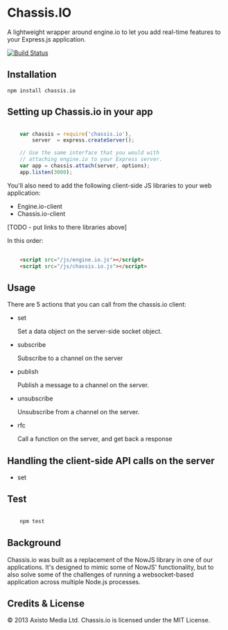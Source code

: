 Chassis.IO
==========

A lightweight wrapper around engine.io to let you add real-time features to your Express.js application.

[![Build Status](https://travis-ci.org/axisto-live/chassis.io.png?branch=master)](https://travis-ci.org/axisto-live/chassis.io)

Installation
---

    npm install chassis.io

Setting up Chassis.io in your app
---

```javascript

    var chassis = require('chassis.io'),
        server  = express.createServer();

    // Use the same interface that you would with
    // attaching engine.io to your Express server.
    var app = chassis.attach(server, options);
    app.listen(3000);

```

You'll also need to add the following client-side JS libraries to your web application:

- Engine.io-client
- Chassis.io-client

[TODO - put links to there libraries above]

In this order:

```html
    
    <script src="/js/engine.io.js"></script>
    <script src="/js/chassis.io.js"></script>

```

Usage
---

There are 5 actions that you can call from the chassis.io client:

- set

  Set a data object on the server-side socket object.

- subscribe

  Subscribe to a channel on the server

- publish

  Publish a message to a channel on the server. 

- unsubscribe

  Unsubscribe from a channel on the server. 

- rfc

  Call a function on the server, and get back a response

Handling the client-side API calls on the server
---

- set



Test
---

```javascript

    npm test

```

Background
---

Chassis.io was built as a replacement of the NowJS library in one of our applications. It's designed to mimic some of NowJS' functionality, but to also solve some of the challenges of running a websocket-based application across multiple Node.js processes.

Credits & License
---

&copy; 2013 Axisto Media Ltd. Chassis.io is licensed under the MIT License.